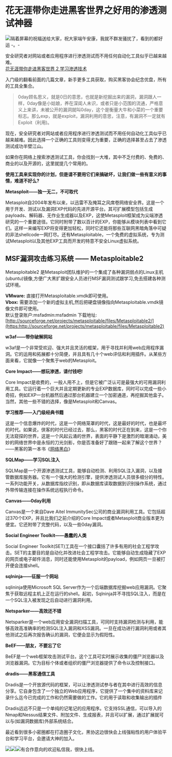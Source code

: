 # 花无涯带你走进黑客世界之好用的渗透测试神器

![](https://pic2.zhimg.com/v2-35047eb4654ecf89211ff9ad316301f3_b.jpg)隔着屏幕的祝福送给大家，祝大家端午安康，我就不群发骚扰了，看到的都好运 -。-  

安全研究者对网站或者应用程序进行渗透测试而不用任何自动化工具似乎已越来越难。  
[花无涯带你走进黑客世界 2 学习渗透技术](https:http://weibo.com/ttarticle/p/show?id=2309404088772621935956&mod=zwenzhang)  

入门级的翻看前面的几篇文章，新手更多工具获取，购买黑客协会纪念优盘，所有的工具全集合。

> 0day顾名思义，就是0日的意思，也就是新挖掘出来的漏洞，漏洞跟人一样，0day像是小姑娘，养在深闺人未识，或者只是小范围的流通，严格意义上来讲，未被公开的漏洞就叫0day，这个是衡量大牛和小菜的一个重要标志。那么exp，就是exploit，漏洞利用的意思，注意，有漏洞不一定就有Exploit（利用)。

现在，安全研究者对网站或者应用程序进行渗透测试而不用任何自动化工具似乎已越来越难。因此选择一个正确的工具则变得尤为重要，正确的选择甚至占去了渗透测试成功半壁江山。

如果你在网络上搜索渗透测试工具，你会找到一大堆，其中不乏付费的、免费的、商业的以及开源的，这里就提几个常用的。  

**使用工具来实现你的计划，但是请不要用它们来搞破坏，让我们做一些有意义的事情，难道不好么?**  

**Metasploit——独一无二，不可取代**

Metasploit自2004年发布以来，以迅雷不及掩耳之风席卷网络安全界。这是一个用于开发、测试以及漏洞EXP代码的先进开源平台。其可扩展模型包括生成payloads、解码器、无作业生成器以及EXP，这使Metasploit框架成为尖端渗透研究的一个重要途径。它同时附带了数以百计的EXP，你能够从模块列表中看到它们。这样一来编写EXP将变得更加轻松，同时它还能将那些互联网黑暗角落中可疑的非法shellcode一网打尽。还有Metasploitable，一个免费的虚拟系统，专为测试Metasploit以及其他EXP工具而开发的特意不安全Linux虚拟系统。

## MSF漏洞攻击练习系统 —— Metasploitable2

Metasploitable2 是Metasploit团队维护的一个集成了各种漏洞弱点的Linux主机(ubuntu)镜像,方便广大黑扩跟安全人员进行MSF漏洞测试跟学习,免去搭建各种测试环境。

**VMware:** 直接打开Metasploitable.vmdk即可使用。  
**Vbox:** 需要添加一个新的虚拟主机,然后把硬盘镜像指向Metasploitable.vmdk镜像文件即可使用。  
默认登录账户:msfadmin:msfadmin 下载地址:  
[http://sourceforge.net/projects/metasploitable/files/Metasploitable2/](https:http://sourceforge.net/projects/metasploitable/files/Metasploitable2)

**w3af——带你破解网站**

w3af是一个非常受欢迎、强大并且灵活的框架，用于寻找并利用web应用程序漏洞。它的运用和拓展都十分简便，并且具有几十个web评估和利用插件。从某些方面来看，它就像一个聚焦于web的Metasploit。

**Core Impact——想玩渗透，请付钱吧!**

Core Impact是收费的，一般人用不上，但是它被广泛认可是最强大的可用漏洞利用工具。它运行着一个巨大并且定期更新的专业EXP数据库，同时可以完成一些小奇招，例如EXP一台机器然后通过那台机器建立一个加密通道，再挖掘其他盒子。当然，其他一些不错的选择，像是Metasploit和Canvas。

**学习推荐——入门级经典书籍**

这是一个信息爆炸的时代，这是一个网络笼罩的时代，这是最好的时代，也是最坏的时代。如果说，侠客的时代已经过去，那么，黑客的时代正在到来，这是一个你无法窥探的世界，这是一个风起云涌的世界，表面的平静下是激烈的暗潮涌动，美妙的网络世界中是永恒的刀光剑影，你是否准备好了跟随一起来了解这个世界？ ——黑客的第一本书《[网络黑白](https:https://shop260083730.taobao.com/)》  

**SQLMap——学习SQL注入**

SQLMap是一个开源渗透测试工具，能够自动检测、利用SQL注入漏洞，以及接管数据库服务器。它有一个强大的检测引擎，提供渗透测试人员很多细分的特性。一系列功能开关，从数据库指纹识别，即从数据库读取数据到识别操作系统，通过外带传输连接在操作系统远程执行命令。

**Canvas——0day利用**

Canvas是一个来自Dave Aitel ImmunitySec公司的商业漏洞利用工具。它包括超过370个EXP，并且比我们之前介绍的Core Impact或者Metasploit商业版本更为便宜。它还附带了完整代码，以及一些0day漏洞。

**Social Engineer Toolkit——愚蠢的人类**

Social Engineer Toolkit(SET)工具在一个接口囊括了许多有用的社会工程学攻击。SET的主要目的是自动化并改进社会工程学攻击。它能够自动生成隐藏了EXP的网页或电子邮件消息，同时还能使用Metasploit的payload，例如网页一旦被打开便会连接shell。

**sqlninja——征服一个网站**

sqlininja使用Microsoft SQL Server作为一个后端数据库挖掘web应用漏洞。它聚焦于获取远程主机上正在运行的shell。起初，Sqlninja并不寻找SQL注入，而是在一个SQL注入被发现之后自动进行漏洞利用。

**Netsparker——高效还不错**

Netsparker是一个web应用安全漏洞扫描工具，可同时支持漏洞检测与利用，能够高效高准确率的检测SQL注入漏洞和XSS漏洞。一旦在成功进行漏洞利用或者其他测试之后再次报告确认的漏洞，它便会显示为假阳性。

**BeEF——朋友，不要忘了它**

BeEF是一个web框架攻击测试平台。这个工具可实时展示收集的僵尸浏览器以及浏览器漏洞。它为目标个体或者组织的僵尸浏览器提供了命令以及控制接口。

**dradis——黑客通信工具**

Dradis是一个开放源代码的框架，可以让渗透测试参与者在其中进行高效的信息分享。它自身包含了一个独立的Web应用程序，它提供了一个集中的资料库来记录什么迄今已完成的工作和仍然需要做的工作。它的用于读取和收集输出的插件

Dradis远远不只是一个单纯的记笔记的应用程序。它支持SSL通信，可以导入的Nmap和Nessus结果文件、附加文件、生成报表，并且可以扩展，通过扩展就可以与(如漏洞数据库)外部系统结合。

最近看到很多小密圈都在打造圈子文化，黑协这边很快会上线强粘性的用户体验平台和学习平台，会邀请大神的加入。

![](https://pic4.zhimg.com/v2-9fd5b001fa144fd74390787121e19fa9_b.jpg)![](https://pic2.zhimg.com/v2-5dce1bc913210e235a3d3d88f241ed11_b.jpg)![](https://pic1.zhimg.com/v2-e06f4c5a99d6a769bf928e26cd2a642b_b.jpg)有合作意向的欢迎私信我，很快上线。